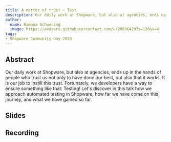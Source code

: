 ```yaml
---
title: A matter of trust – Test
description: Our daily work at Shopware, but also at agencies, ends up in the hands of people who trust us not only to have done our best, but also that it works.
author:
  name: Ramona Schwering
  image: https://avatars.githubusercontent.com/u/29896429?s=120&v=4
tags:
- Shopware Community Day 2020
---
```


## Abstract

Our daily work at Shopware, but also at agencies, ends up in the hands of people who trust us not only to have done our best, but also that it works. It is our job to instill this trust. Fortunately, we developers have a way to ensure something like that: Testing! Let's discover in this talk how we approach automated testing in Shopware, how far we have come on this journey, and what we have gained so far.

## Slides

<media-grid :media="[{
url: 'https://speakerdeck.com/player/118b9d1fe2bb4c69b8442f836d54ed39'
}]"></media-grid>

## Recording

<media-grid :media="[{
name: 'SCD\'21',
url: 'https://www.youtube.com/embed/sxvQoWF4KS0'
}]"></media-grid>
